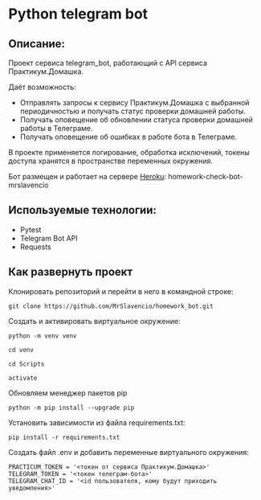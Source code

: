 # Python telegram bot

## Описание:
Проект сервиса telegram_bot, работающий с API сервиса Практикум.Домашка.

Даёт возможность:

* Отправлять запросы к сервису Практикум.Домашка с выбранной периодичностью и получать статус проверки домашней работы.
* Получать оповещение об обновлении статуса проверки домашней работы в Телеграме.
* Получать оповещение об ошибках в работе бота в Телеграме.

В проекте применяется логирование, обработка исключений, токены доступа хранятся в пространстве переменных окружения.

Бот размещен и работает на сервере [Heroku](https://www.heroku.com/): homework-check-bot-mrslavencio

## Используемые технологии:
* Pytest
* Telegram Bot API
* Requests

## Как развернуть проект
Клонировать репозиторий и перейти в него в командной строке:
```
git clone https://github.com/MrSlavencio/homework_bot.git
```
Cоздать и активировать виртуальное окружение:
```
python -m venv venv
```
```
cd venv
```
```
cd Scripts
```
```
activate
```
Обновляем менеджер пакетов pip
```
python -m pip install --upgrade pip
```
Установить зависимости из файла requirements.txt:
```
pip install -r requirements.txt
```
Создать файл .env и добавить переменные виртуального окружения:
```
PRACTICUM_TOKEN = '<токен от сервиса Практикум.Домашка>'
TELEGRAM_TOKEN = '<токен телеграм-бота>'
TELEGRAM_CHAT_ID = '<id пользователя, кому будут приходить уведомления>'
```
